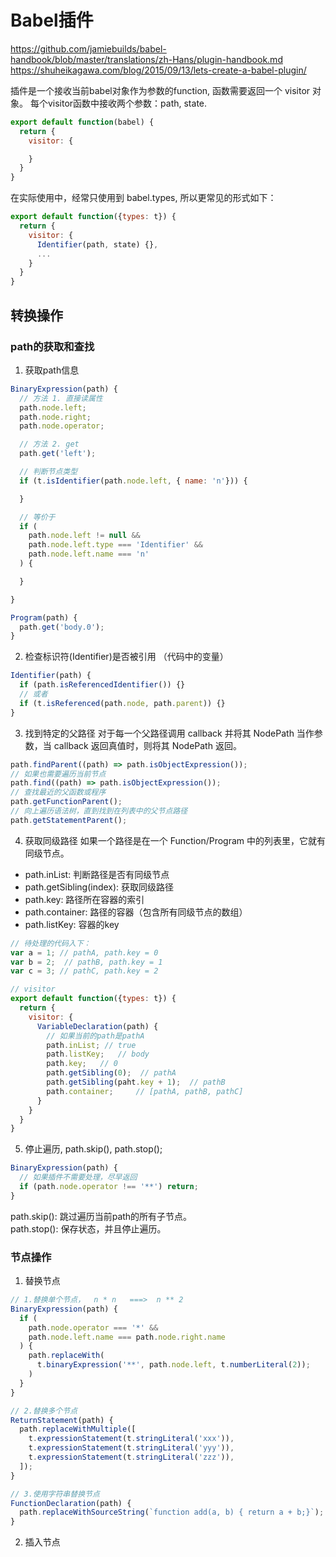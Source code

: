# Babel插件
https://github.com/jamiebuilds/babel-handbook/blob/master/translations/zh-Hans/plugin-handbook.md
https://shuheikagawa.com/blog/2015/09/13/lets-create-a-babel-plugin/

插件是一个接收当前babel对象作为参数的function, 函数需要返回一个 visitor 对象。
每个visitor函数中接收两个参数：path, state. 
```js
export default function(babel) {
  return {
    visitor: {

    }
  }
}
```
在实际使用中，经常只使用到 babel.types, 所以更常见的形式如下：
```js
export default function({types: t}) {
  return {
    visitor: {
      Identifier(path, state) {},
      ...
    }
  }
}
```
## 转换操作
### path的获取和查找
1. 获取path信息
```js
BinaryExpression(path) {
  // 方法 1. 直接读属性
  path.node.left;
  path.node.right;
  path.node.operator;

  // 方法 2. get
  path.get('left');

  // 判断节点类型
  if (t.isIdentifier(path.node.left, { name: 'n'})) {

  }

  // 等价于
  if (
    path.node.left != null &&
    path.node.left.type === 'Identifier' &&
    path.node.left.name === 'n'
  ) {

  }

}

Program(path) {
  path.get('body.0');
}

```
2. 检查标识符(Identifier)是否被引用 （代码中的变量）
```js
Identifier(path) {
  if (path.isReferencedIdentifier()) {}
  // 或者
  if (t.isReferenced(path.node, path.parent)) {}
}

```
3. 找到特定的父路径
对于每一个父路径调用 callback 并将其 NodePath 当作参数，当 callback 返回真值时，则将其 NodePath 返回。
```js
path.findParent((path) => path.isObjectExpression());
// 如果也需要遍历当前节点
path.find((path) => path.isObjectExpression());
// 查找最近的父函数或程序
path.getFunctionParent();
// 向上遍历语法树，直到找到在列表中的父节点路径
path.getStatementParent();
```
4. 获取同级路径
如果一个路径是在一个 Function/Program 中的列表里，它就有同级节点。
* path.inList: 判断路径是否有同级节点
* path.getSibling(index): 获取同级路径
* path.key: 路径所在容器的索引
* path.container: 路径的容器（包含所有同级节点的数组）
* path.listKey: 容器的key
```js
// 待处理的代码入下：
var a = 1; // pathA, path.key = 0
var b = 2;  // pathB, path.key = 1
var c = 3; // pathC, path.key = 2

// visitor
export default function({types: t}) {
  return {
    visitor: {
      VariableDeclaration(path) {
        // 如果当前的path是pathA
        path.inList; // true
        path.listKey;   // body
        path.key;   // 0
        path.getSibling(0);  // pathA
        path.getSibling(paht.key + 1);  // pathB
        path.container;     // [pathA, pathB, pathC]
      }
    }
  }
}
```
5. 停止遍历, path.skip(), path.stop();
```js
BinaryExpression(path) {
  // 如果插件不需要处理，尽早返回
  if (path.node.operator !== '**') return;
}
```
path.skip(): 跳过遍历当前path的所有子节点。   
path.stop(): 保存状态，并且停止遍历。
### 节点操作
1. 替换节点
```js
// 1.替换单个节点，  n * n   ===>  n ** 2
BinaryExpression(path) {
  if (
    path.node.operator === '*' &&
    path.node.left.name === path.node.right.name
  ) {
    path.replaceWith(
      t.binaryExpression('**', path.node.left, t.numberLiteral(2));
    )
  }
}

// 2.替换多个节点
ReturnStatement(path) {
  path.replaceWithMultiple([
    t.expressionStatement(t.stringLiteral('xxx')),
    t.expressionStatement(t.stringLiteral('yyy')),
    t.expressionStatement(t.stringLiteral('zzz')),
  ]);
}

// 3.使用字符串替换节点
FunctionDeclaration(path) {
  path.replaceWithSourceString(`function add(a, b) { return a + b;}`);
}

```
2. 插入节点
```js


```